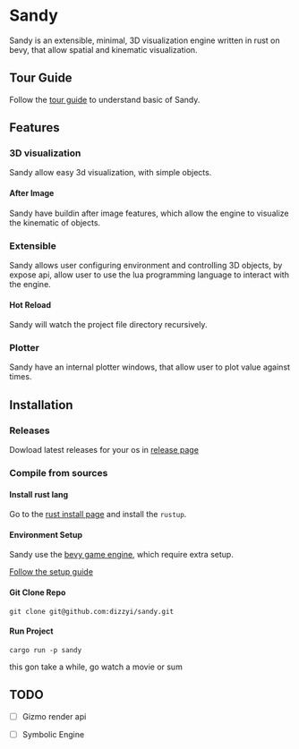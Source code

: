 # Sandy
Sandy is an extensible, minimal, 3D visualization engine written in rust on bevy, 
that allow spatial and kinematic visualization.

## Tour Guide
Follow the [tour guide](./manual/tour.md)
to understand basic of Sandy.

## Features
### 3D visualization
Sandy allow easy 3d visualization, with simple objects.

#### After Image
Sandy have buildin after image features,
which allow the engine to visualize the kinematic of objects.

### Extensible 
Sandy allows user configuring environment and controlling 3D objects,
by expose api, allow user to use the lua programming language
to interact with the engine.

#### Hot Reload
Sandy will watch the project file directory recursively.

### Plotter
Sandy have an internal plotter windows,
that allow user to plot value against times.

## Installation
### Releases
Dowload latest releases for your os in [release page](https://github.com/dizzyi/sandy/releases)

### Compile from sources

#### Install rust lang
Go to the [rust install page](https://www.rust-lang.org/tools/install)
and install the `rustup`.

#### Environment Setup
Sandy use the [bevy game engine](https://bevyengine.org/), 
which require extra setup.

[Follow the setup guide](https://bevyengine.org/learn/quick-start/getting-started/setup/)

#### Git Clone Repo
    git clone git@github.com:dizzyi/sandy.git

#### Run Project
    cargo run -p sandy
this gon take a while, go watch a movie or sum


## TODO
- [ ] Gizmo render api
- [ ] Symbolic Engine









